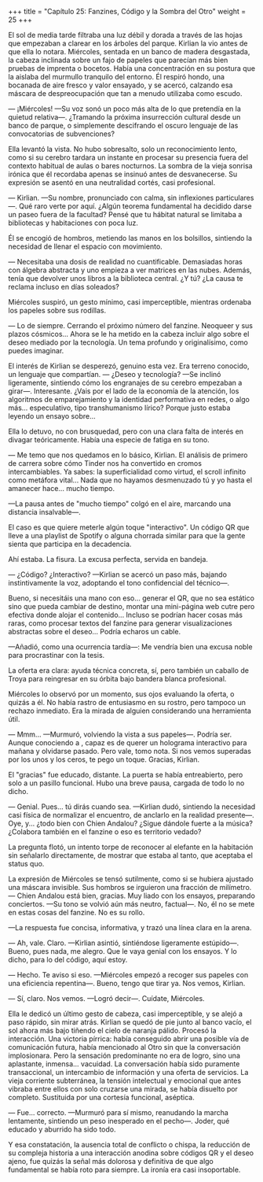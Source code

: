 +++
title = "Capítulo 25: Fanzines, Código y la Sombra del Otro" 
weight = 25
+++

El sol de media tarde filtraba una luz débil y dorada a través de las hojas que
empezaban a clarear en los árboles del parque. Kirlian la vio antes de que ella
lo notara. Miércoles, sentada en un banco de madera desgastada, la cabeza
inclinada sobre un fajo de papeles que parecían más bien pruebas de imprenta o
bocetos. Había una concentración en su postura que la aislaba del murmullo
tranquilo del entorno. Él respiró hondo, una bocanada de aire fresco y valor
ensayado, y se acercó, calzando esa máscara de despreocupación que tan a menudo
utilizaba como escudo.

— ¡Miércoles! —Su voz sonó un poco más alta de lo que pretendía en la quietud
relativa—. ¿Tramando la próxima insurrección cultural desde un banco de parque,
o simplemente descifrando el oscuro lenguaje de las convocatorias de
subvenciones?

Ella levantó la vista. No hubo sobresalto, solo un reconocimiento lento, como si
su cerebro tardara un instante en procesar su presencia fuera del contexto
habitual de aulas o bares nocturnos. La sombra de la vieja sonrisa irónica que
él recordaba apenas se insinuó antes de desvanecerse. Su expresión se asentó en
una neutralidad cortés, casi profesional.

— Kirlian. —Su nombre, pronunciado con calma, sin inflexiones particulares—. Qué
raro verte por aquí. ¿Algún teorema fundamental ha decidido darse un paseo fuera
de la facultad? Pensé que tu hábitat natural se limitaba a bibliotecas y
habitaciones con poca luz.

Él se encogió de hombros, metiendo las manos en los bolsillos, sintiendo la
necesidad de llenar el espacio con movimiento.

— Necesitaba una dosis de realidad no cuantificable. Demasiadas horas con
álgebra abstracta y uno empieza a ver matrices en las nubes. Además, tenía que
devolver unos libros a la biblioteca central. ¿Y tú? ¿La causa te reclama
incluso en días soleados?

Miércoles suspiró, un gesto mínimo, casi imperceptible, mientras ordenaba los
papeles sobre sus rodillas. 

— Lo de siempre. Cerrando el próximo número del fanzine. Neoqueer y sus
plazos cósmicos... Ahora se le ha metido en la cabeza incluir algo sobre el
deseo mediado por la tecnología. Un tema profundo y
originalísimo, como puedes imaginar.

El interés de Kirlian se desperezó, genuino esta vez. Era terreno conocido, un
lenguaje que compartían. — ¿Deseo y tecnología? —Se inclinó ligeramente,
sintiendo cómo los engranajes de su cerebro empezaban a girar—. Interesante.
¿Vais por el lado de la economía de la atención, los algoritmos de
emparejamiento y la identidad performativa en redes, o algo más... especulativo,
tipo transhumanismo lírico? Porque justo estaba leyendo un ensayo sobre...

Ella lo detuvo, no con brusquedad, pero con una clara falta de interés en
divagar teóricamente. Había una especie de fatiga en su tono.

— Me temo que nos quedamos en lo básico, Kirlian. El análisis de primero de
carrera sobre cómo Tinder nos ha convertido en cromos intercambiables. Ya sabes:
la superficialidad como virtud, el scroll infinito como metáfora vital... Nada
que no hayamos desmenuzado tú y yo hasta el amanecer hace... mucho tiempo.

—La pausa antes de "mucho tiempo" colgó en el aire, marcando una distancia
insalvable—. 

El caso es que quiere meterle algún toque "interactivo". Un código
QR que lleve a una playlist de Spotify o alguna chorrada similar para que la
gente sienta que participa en la decadencia.

Ahí estaba. La fisura. La excusa perfecta, servida en bandeja. 

— ¿Código? ¿Interactivo? —Kirlian se acercó un paso más, bajando instintivamente la voz,
adoptando el tono confidencial del técnico—. 

Bueno, si necesitáis una mano con eso... generar el QR, que no sea estático sino
que pueda cambiar de destino, montar una mini-página web cutre pero efectiva
donde alojar el contenido... Incluso se podrían hacer cosas más raras, como
procesar textos del fanzine para generar visualizaciones abstractas sobre el
deseo... Podría echaros un cable.

—Añadió, como una ocurrencia tardía—: Me vendría bien una excusa noble para
procrastinar con la tesis.

La oferta era clara: ayuda técnica concreta, sí, pero también un caballo de
Troya para reingresar en su órbita bajo bandera blanca profesional.

Miércoles lo observó por un momento, sus ojos evaluando la oferta, o quizás a
él. No había rastro de entusiasmo en su rostro, pero tampoco un rechazo
inmediato. Era la mirada de alguien considerando una herramienta útil.

— Mmm... —Murmuró, volviendo la vista a sus papeles—. Podría ser. Aunque
conociendo a , capaz es de querer un holograma interactivo para mañana y
olvidarse pasado. Pero vale, tomo nota. Si nos vemos superadas por los unos y
los ceros, te pego un toque. Gracias, Kirlian.

El "gracias" fue educado, distante. La puerta se había entreabierto, pero solo a
un pasillo funcional. Hubo una breve pausa, cargada de todo lo no dicho.

— Genial. Pues... tú dirás cuando sea. —Kirlian dudó, sintiendo la necesidad
casi física de normalizar el encuentro, de anclarlo en la realidad presente—.
Oye, y... ¿todo bien con Chien Andalou? ¿Sigue dándole fuerte a la música? ¿Colabora
también en el fanzine o eso es territorio vedado?

La pregunta flotó, un intento torpe de reconocer al elefante en la habitación
sin señalarlo directamente, de mostrar que estaba al tanto, que aceptaba el
status quo.

La expresión de Miércoles se tensó sutilmente, como si se hubiera ajustado una
máscara invisible. Sus hombros se irguieron una fracción de milímetro. — Chien Andalou
está bien, gracias. Muy liado con los ensayos, preparando conciertos. —Su tono
se volvió aún más neutro, factual—. No, él no se mete en estas cosas del
fanzine. No es su rollo. 

—La respuesta fue concisa, informativa, y trazó una línea clara en la arena.

— Ah, vale. Claro. —Kirlian asintió, sintiéndose ligeramente estúpido—. 
Bueno, pues nada, me alegro. Que le vaya genial con los ensayos. Y lo dicho, para lo
del código, aquí estoy.

— Hecho. Te aviso si eso. —Miércoles empezó a recoger sus papeles con una
eficiencia repentina—. Bueno, tengo que tirar ya. Nos vemos, Kirlian.

— Sí, claro. Nos vemos. —Logró decir—. Cuídate, Miércoles.

Ella le dedicó un último gesto de cabeza, casi imperceptible, y se alejó a paso
rápido, sin mirar atrás. Kirlian se quedó de pie junto al banco vacío, el sol
ahora más bajo tiñendo el cielo de naranja pálido. Procesó la interacción. Una
victoria pírrica: había conseguido abrir una posible vía de comunicación futura,
había mencionado al Otro sin que la conversación implosionara. Pero la sensación
predominante no era de logro, sino una aplastante, inmensa... vacuidad. La
conversación había sido puramente transaccional, un intercambio de información y
una oferta de servicios. La vieja corriente subterránea, la tensión intelectual
y emocional que antes vibraba entre ellos con solo cruzarse una mirada, se había
disuelto por completo. Sustituida por una cortesía funcional, aséptica.

— Fue... correcto. —Murmuró para sí mismo, reanudando la marcha lentamente,
sintiendo un peso inesperado en el pecho—. Joder, qué educado y aburrido ha sido
todo.

Y esa constatación, la ausencia total de conflicto o chispa, la reducción de su
compleja historia a una interacción anodina sobre códigos QR y el deseo ajeno,
fue quizás la señal más dolorosa y definitiva de que algo fundamental se había
roto para siempre. La ironía era casi insoportable.